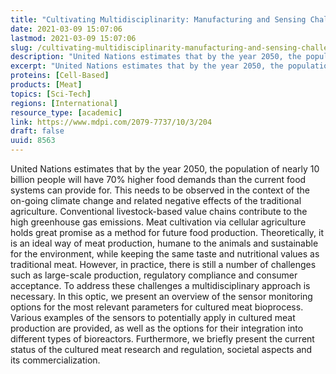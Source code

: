 ```yaml
---
title: "Cultivating Multidisciplinarity: Manufacturing and Sensing Challenges in Cultured Meat Production"
date: 2021-03-09 15:07:06
lastmod: 2021-03-09 15:07:06
slug: /cultivating-multidisciplinarity-manufacturing-and-sensing-challenges-cultured-meat
description: "United Nations estimates that by the year 2050, the population of nearly 10 billion people will have 70% higher food demands than the current food systems can provide for. This needs to be observed in the context of the on-going climate change and related negative effects of the traditional agriculture. Conventional livestock-based value chains contribute to the high greenhouse gas emissions. Meat cultivation via cellular agriculture holds great promise as a method for future food production."
excerpt: "United Nations estimates that by the year 2050, the population of nearly 10 billion people will have 70% higher food demands than the current food systems can provide for. This needs to be observed in the context of the on-going climate change and related negative effects of the traditional agriculture. Conventional livestock-based value chains contribute to the high greenhouse gas emissions. Meat cultivation via cellular agriculture holds great promise as a method for future food production."
proteins: [Cell-Based]
products: [Meat]
topics: [Sci-Tech]
regions: [International]
resource_type: [academic]
link: https://www.mdpi.com/2079-7737/10/3/204
draft: false
uuid: 8563
---
```

United Nations estimates that by the year 2050, the population of nearly
10 billion people will have 70% higher food demands than the current
food systems can provide for. This needs to be observed in the context
of the on-going climate change and related negative effects of the
traditional agriculture. Conventional livestock-based value chains
contribute to the high greenhouse gas emissions. Meat cultivation via
cellular agriculture holds great promise as a method for future food
production. Theoretically, it is an ideal way of meat production, humane
to the animals and sustainable for the environment, while keeping the
same taste and nutritional values as traditional meat. However, in
practice, there is still a number of challenges such as large-scale
production, regulatory compliance and consumer acceptance. To address
these challenges a multidisciplinary approach is necessary. In this
optic, we present an overview of the sensor monitoring options for the
most relevant parameters for cultured meat bioprocess. Various examples
of the sensors to potentially apply in cultured meat production are
provided, as well as the options for their integration into different
types of bioreactors. Furthermore, we briefly present the current status
of the cultured meat research and regulation, societal aspects and
its commercialization.
